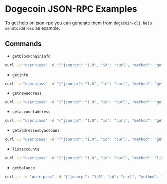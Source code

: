 # Dogecoin JSON-RPC Examples

To get help on json-rpc you can generate them from `dogecoin-cli help sendtoaddress` as example.

## Commands

- `getblockchaininfo`

```bash
curl -u "user:pass" -d '{"jsonrpc": "1.0", "id": "curl", "method": "getblockchaininfo", "params": []}' -H 'content-type: text/plain;' http://127.0.0.1:44555/ 
```

- `getinfo`

```bash
curl -u "user:pass" -d '{"jsonrpc": "1.0", "id": "curl", "method": "getinfo", "params": []}' -H 'content-type: text/plain;' http://127.0.0.1:44555/ 
```

- `getnewaddress`

```bash
curl -u "user:pass" -d '{"jsonrpc": "1.0", "id": "curl", "method": "getnewaddress", "params": ["main"]}' -H 'content-type: text/plain;' http://127.0.0.1:44555/ 
```

- `getaccountaddress`

```bash
curl -u "user:pass" -d '{"jsonrpc": "1.0", "id": "curl", "method": "getaccountaddress", "params": ["main"]}' -H 'content-type: text/plain;' http://127.0.0.1:44555/ 
```

- `getaddressesbyaccount`

```bash
curl -u "user:pass" -d '{"jsonrpc": "1.0", "id": "curl", "method": "getaddressesbyaccount", "params": ["main"]}' -H 'content-type: text/plain;' http://127.0.0.1:44555/ 
```

- `listaccounts`

```bash
curl -u "user:pass" -d '{"jsonrpc": "1.0", "id": "curl", "method": "listaccounts", "params": []}' -H 'content-type: text/plain;' http://127.0.0.1:44555/
```

- `getbalance`

```bash
curl -s -u "user:pass" -d '{"jsonrpc": "1.0", "id": "curl", "method": "getbalance", "params": ["*", 6]}' -H 'content-type: text/plain;' http://127.0.0.1:44555/
```

